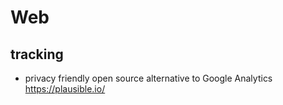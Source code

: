 # Web

## tracking

- privacy friendly open source alternative to Google Analytics https://plausible.io/
